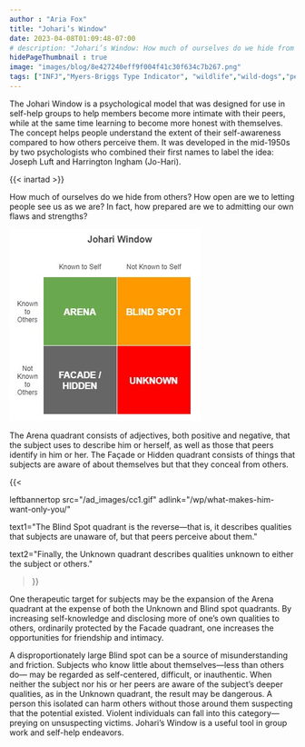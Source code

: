 ```yaml
---
author : "Aria Fox"
title: "Johari’s Window"
date: 2023-04-08T01:09:48-07:00
# description: "Johari’s Window: How much of ourselves do we hide from others? How open are we to letting people see us as we are? In fact, how prepared are we to admitting our own flaws and strengths?"
hidePageThumbnail : true 
image: "images/blog/8e427240eff9f004f41c30f634c7b267.png"
tags: ["INFJ","Myers-Briggs Type Indicator", "wildlife","wild-dogs","pets","animal-welfare"]
---
```



<!-- This is **bold** text, and this is *emphasized* text.
![infp_injf table](/infp_injf-table.jpg)
Visit the [Hugo](https://gohugo.io) website! -->

<!-- https://beaconstreetusa.com/wp/joharis-window/ -->

The Johari Window is a psychological model that was designed for use in self-help groups to help members become more intimate with their peers, while at the same time learning to become more honest with themselves. The concept helps people understand the extent of their self-awareness compared to how others perceive them.  It was developed in the mid-1950s by two psychologists who combined their first names to label the idea: Joseph Luft and Harrington Ingham (Jo-Hari).

{{< inartad >}}

How much of ourselves do we hide from others? How open are we to letting people see us as we are? In fact, how prepared are we to admitting our own flaws and strengths?

![Johari's Window](/johari.jpg)

The Arena quadrant consists of adjectives, both positive and negative, that the subject uses to describe him or herself, as well as those that peers identify in him or her. The Façade or Hidden quadrant consists of things that subjects are aware of about themselves but that they conceal from others. 

{{< 

leftbannertop src="/ad_images/cc1.gif" adlink="/wp/what-makes-him-want-only-you/"  

text1="The Blind Spot quadrant is the reverse—that is, it describes qualities that subjects are unaware of, but that peers perceive about them." 

text2="Finally, the Unknown quadrant describes qualities unknown to either the subject or others."

>}}


One therapeutic target for subjects may be the expansion of the Arena quadrant at the expense of both the Unknown and Blind spot quadrants. By increasing self-knowledge and disclosing more of one’s own qualities to others, ordinarily protected by the Facade quadrant, one increases the opportunities for friendship and intimacy.

A disproportionately large Blind spot can be a source of misunderstanding and friction. Subjects who know little about themselves—less than others do— may be regarded as self-centered, difficult, or inauthentic. When neither the subject nor his or her peers are aware of the subject’s deeper qualities, as in the Unknown quadrant, the result may be dangerous. A person this isolated can harm others without those around them suspecting that the potential existed. Violent individuals can fall into this category—preying on unsuspecting victims.
Johari’s Window is a useful tool in group work and self-help endeavors.
